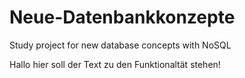 # Neue-Datenbankkonzepte
Study project for new database concepts with NoSQL


Hallo hier soll der Text zu den Funktionaltät stehen!
